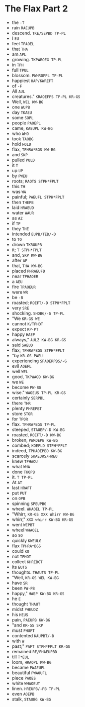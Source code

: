 # The Flax Part 2

* the `-T`
* rain `RAEUPB`
* descend. `TKE/SEPBD TP-PL`
* I `EU`
* feel `TPAOEL`
* that `THA`
* am `APL`
* growing. `TKPWROEG TP-PL`
* in `TPH`
* full `TPUL`
* blossom. `PWHROFPL TP-PL`
* happiest `HAP/KWREFT`
* of `-F`
* All `AUL`
* creatures." `KRAOEFPS TP-PL KR-GS`
* Well, `WEL KW-BG`
* one `WUPB`
* day `TKAEU`
* some `SOPL`
* people `PAOEPL`
* came, `KAEUPL KW-BG`
* who `WHO`
* took `TAOBG`
* hold `HOLD`
* flax, `TPHRA*BGS KW-BG`
* and `SKP`
* pulled `PULD`
* it `T`
* up `UP`
* by `PWEU`
* roots; `RAOTS STPH*FPLT`
* this `TH`
* was `WA`
* painful; `PAEUFL STPH*FPLT`
* then `THEPB`
* laid `HRAEUD`
* water `WAUR`
* as `AZ`
* if `TP`
* they `THE`
* intended `EUPB/TED/-D`
* to `TO`
* drown `TKROUPB`
* it; `T STPH*FPLT`
* and, `SKP KW-BG`
* after `AF`
* that, `THA KW-BG`
* placed `PHRAEUFD`
* near `TPHAOER`
* a `AEU`
* fire `TPAOEUR`
* were `WR`
* be `-B`
* roasted; `ROEFT/-D STPH*FPLT`
* very `SRE`
* shocking. `SHOBG/-G TP-PL`
* "We `KR-GS WE`
* cannot `K/TPHOT`
* expect `KP-PT`
* happy `HAEP`
* always," `AULZ KW-BG KR-GS`
* said `SAEUD`
* flax; `TPHRA*BGS STPH*FPLT`
* "by `KR-GS PWEU`
* experiencing `SPAOERPBS/-G`
* evil `AOEFL`
* well `WEL`
* good, `TKPWAOD KW-BG`
* we `WE`
* become `PW-BG`
* wise." `WAOEUS TP-PL KR-GS`
* certainly `SERPBL`
* there `THR`
* plenty `PHREPBT`
* store `STOR`
* for `TPOR`
* flax. `TPHRA*BGS TP-PL`
* steeped, `STAOEP/-D KW-BG`
* roasted, `ROEFT/-D KW-BG`
* broken, `PWROEPB KW-BG`
* combed; `KOEPLD STPH*FPLT`
* indeed, `TPHAOEPBD KW-BG`
* scarcely `SKAEURS/HREU`
* knew `TPHAOU`
* what `WHA`
* done `TKOPB`
* it. `T TP-PL`
* At `AT`
* last `HRAFT`
* put `PUT`
* on `OPB`
* spinning `SPEUPBG`
* wheel. `WHAOEL TP-PL`
* "Whirr, `KR-GS XXX Whirr KW-BG`
* whirr," `XXX whirr KW-BG KR-GS`
* went `WEPBT`
* wheel `WHAOEL`
* so `SO`
* quickly `KWEULG`
* flax `TPHRA*BGS`
* could `KO`
* not `TPHOT`
* collect `KHREBGT`
* its `EUTS`
* thoughts. `THAUTS TP-PL`
* "Well, `KR-GS WEL KW-BG`
* have `SR`
* been `PW-PB`
* happy," `HAEP KW-BG KR-GS`
* he `E`
* thought `THAUT`
* midst `PHEUDZ`
* his `HEUS`
* pain, `PAEUPB KW-BG`
* "and `KR-GS SKP`
* must `PHUFT`
* contented `KAUPBT/-D`
* with `W`
* past;" `PAFT STPH*FPLT KR-GS`
* remained `RE/PHAEUPBD`
* till `T*EUL`
* loom, `HRAOPL KW-BG`
* became `PWAEUPL`
* beautiful `PWAOUFL`
* piece `PAOES`
* white `WHAOEUT`
* linen. `HREUPB/-PB TP-PL`
* even `AOEPB`
* stalk, `STAUBG KW-BG`
